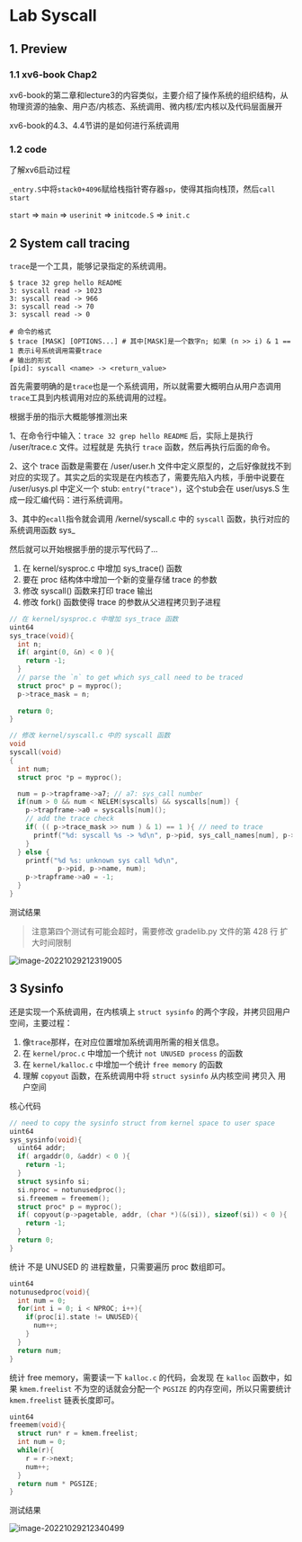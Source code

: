 # Lab Syscall



## 1. Preview

### 1.1 xv6-book Chap2

xv6-book的第二章和lecture3的内容类似，主要介绍了操作系统的组织结构，从物理资源的抽象、用户态/内核态、系统调用、微内核/宏内核以及代码层面展开

xv6-book的4.3、4.4节讲的是如何进行系统调用

### 1.2 code

了解xv6启动过程

`_entry.S`中将`stack0+4096`赋给栈指针寄存器`sp`，使得其指向栈顶，然后`call start`

`start` => `main` => `userinit` => `initcode.S` => `init.c`



## 2 System call tracing

`trace`是一个工具，能够记录指定的系统调用。

```shell
$ trace 32 grep hello README
3: syscall read -> 1023
3: syscall read -> 966
3: syscall read -> 70
3: syscall read -> 0
```

```shell
# 命令的格式
$ trace [MASK] [OPTIONS...] # 其中[MASK]是一个数字n; 如果 (n >> i) & 1 == 1 表示i号系统调用需要trace
# 输出的形式
[pid]: syscall <name> -> <return_value>
```

首先需要明确的是`trace`也是一个系统调用，所以就需要大概明白从用户态调用`trace`工具到内核调用对应的系统调用的过程。

根据手册的指示大概能够推测出来

1、在命令行中输入：`trace 32 grep hello README` 后，实际上是执行 /user/trace.c 文件。过程就是 先执行 `trace` 函数，然后再执行后面的命令。

2、这个 trace 函数是需要在  /user/user.h 文件中定义原型的，之后好像就找不到对应的实现了。其实之后的实现是在内核态了，需要先陷入内核，手册中说要在 /user/usys.pl 中定义一个 stub: `entry("trace")`，这个stub会在 user/usys.S 生成一段汇编代码：进行系统调用。

3、其中的`ecall`指令就会调用 /kernel/syscall.c 中的 `syscall` 函数，执行对应的系统调用函数 sys_<name>

然后就可以开始根据手册的提示写代码了...

1. 在 kernel/sysproc.c 中增加 sys_trace() 函数
2. 要在 proc 结构体中增加一个新的变量存储 trace 的参数
3. 修改 syscall() 函数来打印 trace 输出
4. 修改 fork() 函数使得 trace 的参数从父进程拷贝到子进程

```c
// 在 kernel/sysproc.c 中增加 sys_trace 函数
uint64
sys_trace(void){
  int n;
  if( argint(0, &n) < 0 ){
    return -1;
  }
  // parse the `n` to get which sys_call need to be traced
  struct proc* p = myproc();
  p->trace_mask = n;
  
  return 0;
}
```

```c
// 修改 kernel/syscall.c 中的 syscall 函数
void
syscall(void)
{
  int num;
  struct proc *p = myproc();

  num = p->trapframe->a7; // a7: sys_call number
  if(num > 0 && num < NELEM(syscalls) && syscalls[num]) {
    p->trapframe->a0 = syscalls[num]();
    // add the trace check
    if( (( p->trace_mask >> num ) & 1) == 1 ){ // need to trace
      printf("%d: syscall %s -> %d\n", p->pid, sys_call_names[num], p->trapframe->a0);
    }
  } else {
    printf("%d %s: unknown sys call %d\n",
            p->pid, p->name, num);
    p->trapframe->a0 = -1;
  }
}
```

测试结果

> 注意第四个测试有可能会超时，需要修改 gradelib.py 文件的第 428 行 扩大时间限制

![image-20221029212319005](https://my-picture-repo.obs.cn-east-3.myhuaweicloud.com/my-blog-imgs/image-20221029212319005.png)

## 3 Sysinfo

还是实现一个系统调用，在内核填上 `struct sysinfo` 的两个字段，并拷贝回用户空间，主要过程：

1. 像`trace`那样，在对应位置增加系统调用所需的相关信息。
2. 在 `kernel/proc.c` 中增加一个统计 `not UNUSED process` 的函数
3. 在 `kernel/kalloc.c` 中增加一个统计 `free memory` 的函数
4. 理解 `copyout` 函数，在系统调用中将 `struct sysinfo` 从内核空间 拷贝入 用户空间

核心代码

```c
// need to copy the sysinfo struct from kernel space to user space
uint64
sys_sysinfo(void){
  uint64 addr;
  if( argaddr(0, &addr) < 0 ){
    return -1;
  }
  struct sysinfo si;
  si.nproc = notunusedproc();
  si.freemem = freemem();
  struct proc* p = myproc();
  if( copyout(p->pagetable, addr, (char *)(&(si)), sizeof(si)) < 0 ){
    return -1;
  }
  return 0;
}
```

统计 不是 UNUSED 的 进程数量，只需要遍历 proc 数组即可。

```c
uint64
notunusedproc(void){
  int num = 0;
  for(int i = 0; i < NPROC; i++){
    if(proc[i].state != UNUSED){
      num++;
    }
  }
  return num;
}
```

统计 free memory，需要读一下 `kalloc.c` 的代码，会发现 在 `kalloc` 函数中，如果 `kmem.freelist` 不为空的话就会分配一个 `PGSIZE` 的内存空间，所以只需要统计 `kmem.freelist` 链表长度即可。

```c
uint64
freemem(void){
  struct run* r = kmem.freelist;
  int num = 0;
  while(r){
    r = r->next;
    num++;
  }
  return num * PGSIZE;
}
```

测试结果

![image-20221029212340499](https://my-picture-repo.obs.cn-east-3.myhuaweicloud.com/my-blog-imgs/image-20221029212340499.png)
